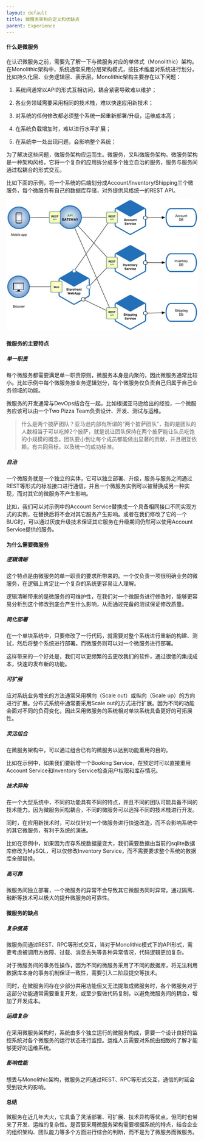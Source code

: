 ```yaml
---
layout: default
title: 微服务架构的定义和优缺点
parent: Experience
---
```


#### 什么是微服务

在认识微服务之前，需要先了解一下与微服务对应的单体式（Monolithic）架构。在Monolithic架构中，系统通常采用分层架构模式，按技术维度对系统进行划分，比如持久化层、业务逻辑层、表示层。Monolithic架构主要存在以下问题：

1. 系统间通常以API的形式互相访问，耦合紧密导致难以维护；

1. 各业务领域需要采用相同的技术栈，难以快速应用新技术；

1. 对系统的任何修改都必须整个系统一起重新部署/升级，运维成本高；

1. 在系统负载增加时，难以进行水平扩展；

1. 在系统中一处出现问题，会影响整个系统；

为了解决这些问题，微服务架构应运而生。微服务，又叫微服务架构。微服务架构是一种架构风格，它将一个复杂的应用拆分成多个独立自治的服务，服务与服务间通过松耦合的形式交互。

比如下面的示例，将一个系统的后端划分成Account/Inventory/Shipping三个微服务，每个微服务有自己的数据库存储，对外提供风格统一的REST API。

![](../../assets/images/Experience/attachments/微服务架构的定义和优缺点_image_0.png)

#### 微服务的主要特点

##### 单一职责

每个微服务都需要满足单一职责原则，微服务本身是内聚的，因此微服务通常比较小。比如示例中每个微服务按业务逻辑划分，每个微服务仅负责自己归属于自己业务领域的功能。

微服务的开发通常与DevOps结合在一起，比如根据亚马逊给出的经验，一个微服务应该可以由一个Two Pizza Team负责设计、开发、测试与运维。

> 什么是两个披萨团队？亚马逊内部有所谓的“两个披萨团队”，指的是团队的人数相当于可以吃掉2个披萨，就是说让团队保持在两个披萨能让队员吃饱的小规模的概念。团队要小到让每个成员都能做出显著的贡献，并且相互依赖，有共同目标，以及统一的成功标准。


##### 自治

一个微服务就是一个独立的实体，它可以独立部署、升级，服务与服务之间通过REST等形式的标准接口进行通信，并且一个微服务实例可以被替换成另一种实现，而对其它的微服务不产生影响。

比如，我们可以对示例中的Account Service替换成一个具备相同接口不同实现方式的实例，在替换后将不会对其它服务产生影响。或者在我们修改了它的一个BUG时，可以通过灰度升级技术保证其它服务在升级期间仍然可以使用Account Service提供的服务。

#### 为什么需要微服务

##### 逻辑清晰

这个特点是由微服务的单一职责的要求所带来的。一个仅负责一项很明确业务的微服务，在逻辑上肯定比一个复杂的系统更容易让人理解。

逻辑清晰带来的是微服务的可维护性，在我们对一个微服务进行修改时，能够更容易分析到这个修改到底会产生什么影响，从而通过完备的测试保证修改质量。

##### 简化部署

在一个单块系统中，只要修改了一行代码，就需要对整个系统进行重新的构建、测试，然后将整个系统进行部署。而微服务则可以对一个微服务进行部署。

这样带来的一个好处是，我们可以更频繁的去更改我们的软件，通过很低的集成成本，快速的发布新的功能。

##### 可扩展

应对系统业务增长的方法通常采用横向（Scale out）或纵向（Scale up）的方向进行扩展。分布式系统中通常要采用Scale out的方式进行扩展。因为不同的功能会面对不同的负荷变化，因此采用微服务的系统相对单块系统具备更好的可拓展性。

##### 灵活组合

在微服务架构中，可以通过组合已有的微服务以达到功能重用的目的。

比如在示例中，如果我们要新增一个Booking Service，在预定时可以直接重用Account Service和Inventory Service检查用户权限和库存情况。

##### 技术异构

在一个大型系统中，不同的功能具有不同的特点，并且不同的团队可能具备不同的技术能力。因为微服务间松耦合，不同的微服务可以选择不同的技术栈进行开发。

同时，在应用新技术时，可以仅针对一个微服务进行快速改造，而不会影响系统中的其它微服务，有利于系统的演进。

比如在示例中，如果因为库存系统数据量变大，我们需要数据由当前的sqlite数据库修改为MySQL，可以仅修改Inventory Service，而不需要要求整个系统的数据库全部替换。

##### 高可靠

微服务间独立部署，一个微服务的异常不会导致其它微服务同时异常。通过隔离、融断等技术可以极大的提升微服务的可靠性。

#### 微服务的缺点

##### 复杂度高

微服务间通过REST、RPC等形式交互，当对于Monolithic模式下的API形式，需要考虑被调用方故障、过载、消息丢失等各种异常情况，代码逻辑更加复杂。

对于微服务间的事务性操作，因为不同的微服务采用了不同的数据库，将无法利用数据库本身的事务机制保证一致性，需要引入二阶段提交等技术。

同时，在微服务间存在少部分共用功能但又无法提取成微服务时，各个微服务对于这部分功能通常需要重复开发，或至少要做代码复制，以避免微服务间的耦合，增加了开发成本。

##### 运维复杂

在采用微服务架构时，系统由多个独立运行的微服务构成，需要一个设计良好的监控系统对各个微服务的运行状态进行监控。运维人员需要对系统由细致的了解才能够更好的运维系统。

##### 影响性能

想丢与Monolithic架构，微服务之间通过REST、RPC等形式交互，通信的时延会受到较大的影响。

#### 总结

微服务在近几年大火，它具备了灵活部署、可扩展、技术异构等优点，但同时也带来了开发、运维的复杂性。是否要采用微服务架构需要根据系统的特点，结合企业的组织架构、团队能力等多个方面进行综合的判断，而不是为了微服务而微服务。